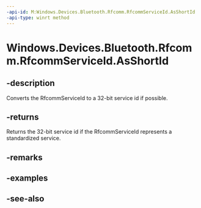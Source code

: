 ----api-id: M:Windows.Devices.Bluetooth.Rfcomm.RfcommServiceId.AsShortId
-api-type: winrt method
---<!-- Method syntaxpublic uint AsShortId()--># Windows.Devices.Bluetooth.Rfcomm.RfcommServiceId.AsShortId## -descriptionConverts the RfcommServiceId to a 32-bit service id if possible.## -returnsReturns the 32-bit service id if the RfcommServiceId represents a standardized service.## -remarks## -examples## -see-also